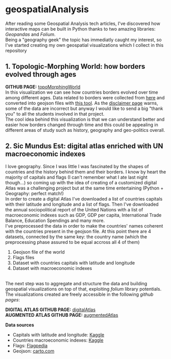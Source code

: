 # geospatialAnalysis
After reading some Geospatial Analysis tech articles, I've discovered how interactive maps can be built in Python thanks to two amazing libraries: *Geopandas* and *Folium*.<br>
Being a "geography geek" the topic has immediatly caught my interest, so I've started creating my own geospatial visualizations which I collect in this repository<br>

## 1. Topologic-Morphing World: how borders evolved through ages
**GITHUB PAGE:** [topoMorphingWorld](https://hize00.github.io/geospatialAnalysis/topoMorphingWorld.html)<br>
In this visualization we can see how countries borders evolved over time among different ages. Data related to borders were collected from [here](http://web.archive.org/web/20080328104539/http://library.thinkquest.org:80/C006628/download.html) and converted into geojson files with [this tool](https://ogre.adc4gis.com/). As the [disclaimer page](http://web.archive.org/web/20080328161758/http://library.thinkquest.org:80/C006628/disclaimer.html) warns, some of the data are incorrect but anyway I would like to send a big "thank you" to all the students involved in that project.<br>
The cool idea behind this visualization is that we can understand better and easier how borders changed through time and this could be appealing in different areas of study such as history, geography and geo-politics overall.
<br>

## 2. Sic Mundus Est: digital atlas enriched with UN macroeconomic indexes
I love geography. Since I was little I was fascinated by the shapes of countries and the history behind them and their borders. I know by heart the majority of capitals and flags (I can't remember what I ate last night though...) so coming up with the idea of creating of a customized digital Atlas was a challenging project but at the same time entertaining (Python + Geography: perfect match!)<br>
In order to create a digital Atlas I've downloaded a list of countries capitals with their latitude and longitude and a list of flags. Then I've downloaded the annual sociopolitical report of the United Nations with a list of macroeconomic indexes such as GDP, GDP per capita, International Trade Balance, Education Spendings and many more.<br>
I've preprocessed the data in order to make the countries' names coherent with the countries present in the geojson file. At this point there are 4 datasets, connected by the same key: the country name (which the preprocessing phase assured to be equal accross all 4 of them) <br>
1. Geojson file of the world
2. Flags files
3. Dataset with countries capitals with latitude and longitude
4. Dataset with macroeconomic indexes <br><br>

The next step was to aggregate and structure the data and building geospatial visualizations on top of that, exploiting *folium* library potentials.<br>
The visualizations created are freely accessible in the following *github pages*:<br>

**DIGITAL ATLAS GITHUB PAGE:** [digitalAtlas](https://hize00.github.io/geospatialAnalysis/digitalAtlas.html)<br>
**AUGMENTED ATLAS GITHUB PAGE:** [augmentedAtlas](https://hize00.github.io/geospatialAnalysis/sicMundus.html)<br>

**Data sources**<br>
- Capitals with latitude and longitude: [Kaggle](https://www.kaggle.com/nikitagrec/world-capitals-gps)<br>
- Countries macroeconomic indexes: [Kaggle](https://www.kaggle.com/sudalairajkumar/undata-country-profiles)
- Flags: [Flagpedia](https://flagpedia.net/download) <br>
- Geojson: [carto.com](https://rtr.carto.com/tables/world_countries_geojson/public)


